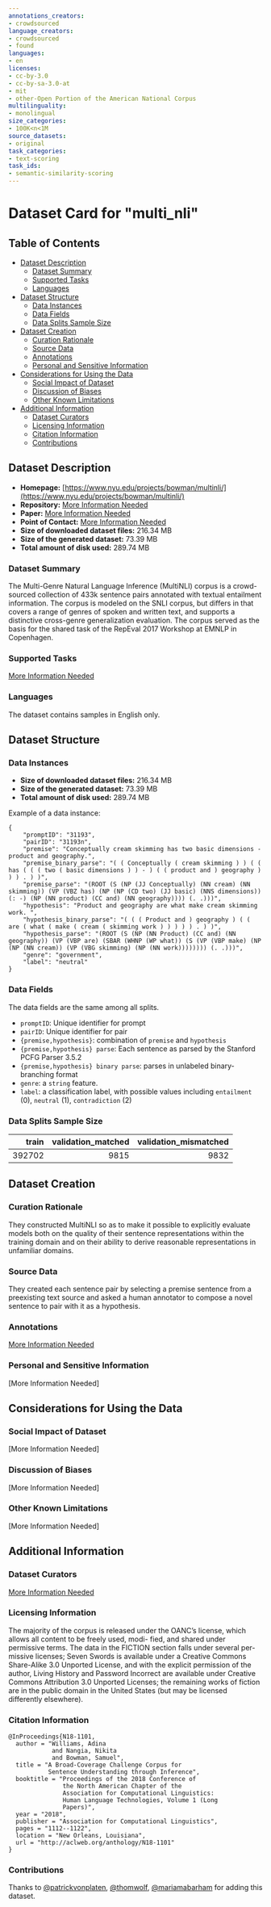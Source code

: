 ```yaml
---
annotations_creators:
- crowdsourced
language_creators:
- crowdsourced
- found
languages:
- en
licenses:
- cc-by-3.0
- cc-by-sa-3.0-at
- mit
- other-Open Portion of the American National Corpus
multilinguality:
- monolingual
size_categories:
- 100K<n<1M
source_datasets:
- original
task_categories:
- text-scoring
task_ids:
- semantic-similarity-scoring
---
```


# Dataset Card for "multi_nli"

## Table of Contents
- [Dataset Description](#dataset-description)
  - [Dataset Summary](#dataset-summary)
  - [Supported Tasks](#supported-tasks)
  - [Languages](#languages)
- [Dataset Structure](#dataset-structure)
  - [Data Instances](#data-instances)
  - [Data Fields](#data-fields)
  - [Data Splits Sample Size](#data-splits-sample-size)
- [Dataset Creation](#dataset-creation)
  - [Curation Rationale](#curation-rationale)
  - [Source Data](#source-data)
  - [Annotations](#annotations)
  - [Personal and Sensitive Information](#personal-and-sensitive-information)
- [Considerations for Using the Data](#considerations-for-using-the-data)
  - [Social Impact of Dataset](#social-impact-of-dataset)
  - [Discussion of Biases](#discussion-of-biases)
  - [Other Known Limitations](#other-known-limitations)
- [Additional Information](#additional-information)
  - [Dataset Curators](#dataset-curators)
  - [Licensing Information](#licensing-information)
  - [Citation Information](#citation-information)
  - [Contributions](#contributions)

## Dataset Description

- **Homepage:** [https://www.nyu.edu/projects/bowman/multinli/](https://www.nyu.edu/projects/bowman/multinli/)
- **Repository:** [More Information Needed](https://github.com/huggingface/datasets/blob/master/CONTRIBUTING.md#how-to-contribute-to-the-dataset-cards)
- **Paper:** [More Information Needed](https://github.com/huggingface/datasets/blob/master/CONTRIBUTING.md#how-to-contribute-to-the-dataset-cards)
- **Point of Contact:** [More Information Needed](https://github.com/huggingface/datasets/blob/master/CONTRIBUTING.md#how-to-contribute-to-the-dataset-cards)
- **Size of downloaded dataset files:** 216.34 MB
- **Size of the generated dataset:** 73.39 MB
- **Total amount of disk used:** 289.74 MB

### Dataset Summary

The Multi-Genre Natural Language Inference (MultiNLI) corpus is a
crowd-sourced collection of 433k sentence pairs annotated with textual
entailment information. The corpus is modeled on the SNLI corpus, but differs in
that covers a range of genres of spoken and written text, and supports a
distinctive cross-genre generalization evaluation. The corpus served as the
basis for the shared task of the RepEval 2017 Workshop at EMNLP in Copenhagen.

### Supported Tasks

[More Information Needed](https://github.com/huggingface/datasets/blob/master/CONTRIBUTING.md#how-to-contribute-to-the-dataset-cards)

### Languages

The dataset contains samples in English only.

## Dataset Structure

### Data Instances

- **Size of downloaded dataset files:** 216.34 MB
- **Size of the generated dataset:** 73.39 MB
- **Total amount of disk used:** 289.74 MB

Example of a data instance:

```
{
    "promptID": "31193",
    "pairID": "31193n",
    "premise": "Conceptually cream skimming has two basic dimensions - product and geography.",
    "premise_binary_parse": "( ( Conceptually ( cream skimming ) ) ( ( has ( ( ( two ( basic dimensions ) ) - ) ( ( product and ) geography ) ) ) . ) )",
    "premise_parse": "(ROOT (S (NP (JJ Conceptually) (NN cream) (NN skimming)) (VP (VBZ has) (NP (NP (CD two) (JJ basic) (NNS dimensions)) (: -) (NP (NN product) (CC and) (NN geography)))) (. .)))",
    "hypothesis": "Product and geography are what make cream skimming work. ",
    "hypothesis_binary_parse": "( ( ( Product and ) geography ) ( ( are ( what ( make ( cream ( skimming work ) ) ) ) ) . ) )",
    "hypothesis_parse": "(ROOT (S (NP (NN Product) (CC and) (NN geography)) (VP (VBP are) (SBAR (WHNP (WP what)) (S (VP (VBP make) (NP (NP (NN cream)) (VP (VBG skimming) (NP (NN work)))))))) (. .)))",
    "genre": "government",
    "label": "neutral"
}
```

### Data Fields

The data fields are the same among all splits.

- `promptID`: Unique identifier for prompt
- `pairID`: Unique identifier for pair
- `{premise,hypothesis}`: combination of `premise` and `hypothesis`
- `{premise,hypothesis} parse`: Each sentence as parsed by the Stanford PCFG Parser 3.5.2
- `{premise,hypothesis} binary parse`: parses in unlabeled binary-branching format
- `genre`: a `string` feature.
- `label`: a classification label, with possible values including `entailment` (0), `neutral` (1), `contradiction` (2)

### Data Splits Sample Size

|train |validation_matched|validation_mismatched|
|-----:|-----------------:|--------------------:|
|392702|              9815|                 9832|

## Dataset Creation

### Curation Rationale

They constructed MultiNLI so as to make it possible to explicitly evaluate models both on the quality of their sentence representations within the training domain and on their ability to derive reasonable representations in unfamiliar domains.

### Source Data

They created each sentence pair by selecting a premise sentence from a preexisting text source and asked a human annotator to compose a novel sentence to pair with it as a hypothesis.

### Annotations

[More Information Needed](https://github.com/huggingface/datasets/blob/master/CONTRIBUTING.md#how-to-contribute-to-the-dataset-cards)

### Personal and Sensitive Information

[More Information Needed]

## Considerations for Using the Data

### Social Impact of Dataset

[More Information Needed]

### Discussion of Biases

[More Information Needed]

### Other Known Limitations

[More Information Needed]

## Additional Information

### Dataset Curators

[More Information Needed](https://github.com/huggingface/datasets/blob/master/CONTRIBUTING.md#how-to-contribute-to-the-dataset-cards)

### Licensing Information

The majority of the corpus is released under the OANC’s license, which allows all content to be freely used, modi- fied, and shared under permissive terms. The data in the FICTION section falls under several per- missive licenses; Seven Swords is available under a Creative Commons Share-Alike 3.0 Unported License, and with the explicit permission of the author, Living History and Password Incorrect are available under Creative Commons Attribution 3.0 Unported Licenses; the remaining works of fiction are in the public domain in the United States (but may be licensed differently elsewhere).

### Citation Information

```
@InProceedings{N18-1101,
  author = "Williams, Adina
            and Nangia, Nikita
            and Bowman, Samuel",
  title = "A Broad-Coverage Challenge Corpus for
           Sentence Understanding through Inference",
  booktitle = "Proceedings of the 2018 Conference of
               the North American Chapter of the
               Association for Computational Linguistics:
               Human Language Technologies, Volume 1 (Long
               Papers)",
  year = "2018",
  publisher = "Association for Computational Linguistics",
  pages = "1112--1122",
  location = "New Orleans, Louisiana",
  url = "http://aclweb.org/anthology/N18-1101"
}
```

### Contributions

Thanks to [@patrickvonplaten](https://github.com/patrickvonplaten), [@thomwolf](https://github.com/thomwolf), [@mariamabarham](https://github.com/mariamabarham) for adding this dataset.